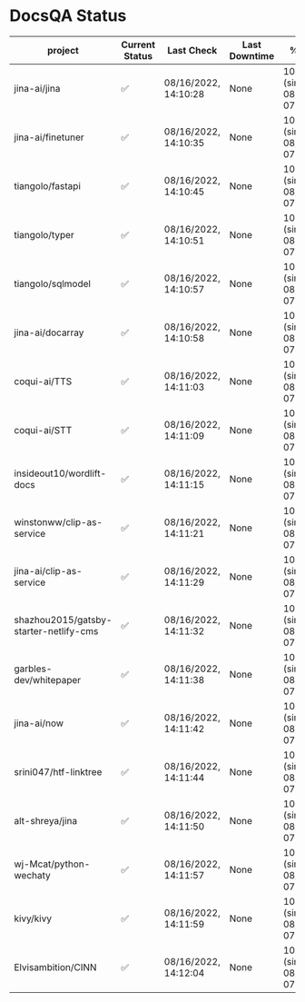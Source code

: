 # DocsQA Status

|               project                |Current Status|     Last Check     |Last Downtime|              % Uptime              |
|--------------------------------------|--------------|--------------------|-------------|------------------------------------|
|jina-ai/jina                          |✅            |08/16/2022, 14:10:28|None         |100.000 (since 08/15/2022, 07:09:42)|
|jina-ai/finetuner                     |✅            |08/16/2022, 14:10:35|None         |100.000 (since 08/15/2022, 07:09:42)|
|tiangolo/fastapi                      |✅            |08/16/2022, 14:10:45|None         |100.000 (since 08/15/2022, 07:09:42)|
|tiangolo/typer                        |✅            |08/16/2022, 14:10:51|None         |100.000 (since 08/15/2022, 07:09:42)|
|tiangolo/sqlmodel                     |✅            |08/16/2022, 14:10:57|None         |100.000 (since 08/15/2022, 07:09:42)|
|jina-ai/docarray                      |✅            |08/16/2022, 14:10:58|None         |100.000 (since 08/15/2022, 07:09:42)|
|coqui-ai/TTS                          |✅            |08/16/2022, 14:11:03|None         |100.000 (since 08/15/2022, 07:09:42)|
|coqui-ai/STT                          |✅            |08/16/2022, 14:11:09|None         |100.000 (since 08/15/2022, 07:09:42)|
|insideout10/wordlift-docs             |✅            |08/16/2022, 14:11:15|None         |100.000 (since 08/15/2022, 07:09:42)|
|winstonww/clip-as-service             |✅            |08/16/2022, 14:11:21|None         |100.000 (since 08/15/2022, 07:09:42)|
|jina-ai/clip-as-service               |✅            |08/16/2022, 14:11:29|None         |100.000 (since 08/15/2022, 07:09:42)|
|shazhou2015/gatsby-starter-netlify-cms|✅            |08/16/2022, 14:11:32|None         |100.000 (since 08/15/2022, 07:09:42)|
|garbles-dev/whitepaper                |✅            |08/16/2022, 14:11:38|None         |100.000 (since 08/15/2022, 07:09:42)|
|jina-ai/now                           |✅            |08/16/2022, 14:11:42|None         |100.000 (since 08/15/2022, 07:09:42)|
|srini047/htf-linktree                 |✅            |08/16/2022, 14:11:44|None         |100.000 (since 08/15/2022, 07:09:42)|
|alt-shreya/jina                       |✅            |08/16/2022, 14:11:50|None         |100.000 (since 08/15/2022, 07:09:42)|
|wj-Mcat/python-wechaty                |✅            |08/16/2022, 14:11:57|None         |100.000 (since 08/15/2022, 07:09:42)|
|kivy/kivy                             |✅            |08/16/2022, 14:11:59|None         |100.000 (since 08/15/2022, 07:09:42)|
|Elvisambition/CINN                    |✅            |08/16/2022, 14:12:04|None         |100.000 (since 08/15/2022, 07:09:42)|
